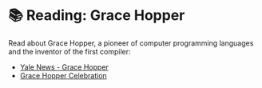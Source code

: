 # :books: Reading: Grace Hopper

Read about Grace Hopper, a pioneer of computer programming languages and the inventor of the first compiler:

- [Yale News - Grace Hopper](https://news.yale.edu/2017/02/10/grace-murray-hopper-1906-1992-legacy-innovation-and-service)
- [Grace Hopper Celebration](https://ghc.anitab.org/)
